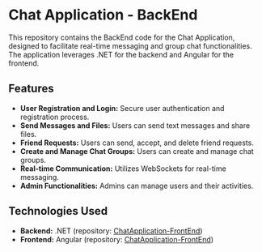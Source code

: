 # Chat Application - BackEnd

This repository contains the BackEnd code for the Chat Application, designed to facilitate real-time messaging and group chat functionalities. The application leverages .NET for the backend and Angular for the frontend.

## Features

- **User Registration and Login:** Secure user authentication and registration process.
- **Send Messages and Files:** Users can send text messages and share files.
- **Friend Requests:** Users can send, accept, and delete friend requests.
- **Create and Manage Chat Groups:** Users can create and manage chat groups.
- **Real-time Communication:** Utilizes WebSockets for real-time messaging.
- **Admin Functionalities:** Admins can manage users and their activities.

## Technologies Used

- **Backend:** .NET (repository: [ChatApplication-FrontEnd](https://github.com/SzCsaba01/ChatApplication-BackEnd))
- **Frontend:** Angular (repository: [ChatApplication-FrontEnd](https://github.com/SzCsaba01/ChatApplication-FrontEnd))
